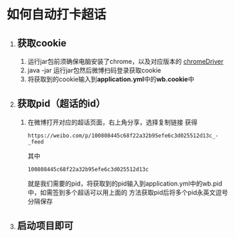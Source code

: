 # 如何自动打卡超话

1. ## 获取cookie

    1. 运行jar包前须确保电脑安装了chrome，以及对应版本的 [chromeDriver](https://chromedriver.chromium.org/downloads/version-selection)
    2. java -jar 运行jar包然后微博扫码登录获取cookie
    3. 将获取到的cookie输入到**application.yml**中的**wb.cookie**中

2. ## 获取pid（超话的id）

    1. 在微博打开对应的超话页面，右上角分享，选择复制链接 获得

       ```
       https://weibo.com/p/100808445c68f22a32b95efe6c3d025512d13c_-_feed
       ```

       其中

       ```
       100808445c68f22a32b95efe6c3d025512d13c
       ```

       就是我们需要的pid，将获取到的pid输入到application.yml中的wb.pid中，如需签到多个超话可以用上面的 方法获取pid后将多个pid永英文逗号分隔保存

3. ## 启动项目即可